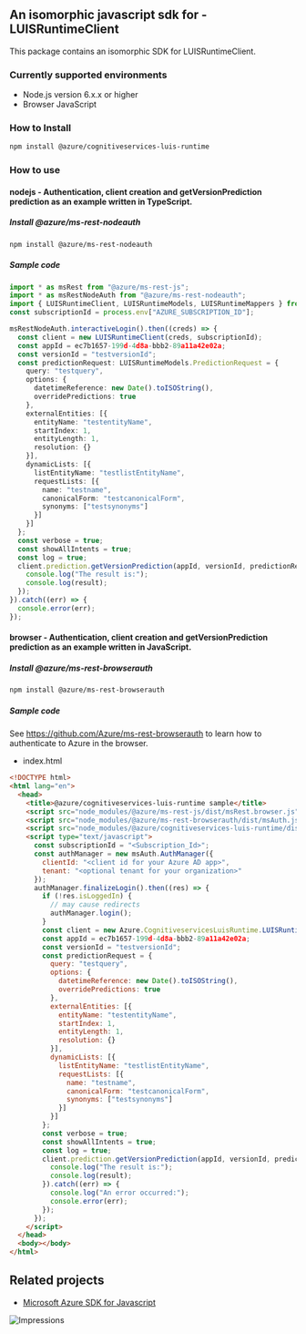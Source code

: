 ## An isomorphic javascript sdk for - LUISRuntimeClient

This package contains an isomorphic SDK for LUISRuntimeClient.

### Currently supported environments

- Node.js version 6.x.x or higher
- Browser JavaScript

### How to Install

```bash
npm install @azure/cognitiveservices-luis-runtime
```

### How to use

#### nodejs - Authentication, client creation and getVersionPrediction prediction as an example written in TypeScript.

##### Install @azure/ms-rest-nodeauth

```bash
npm install @azure/ms-rest-nodeauth
```

##### Sample code

```typescript
import * as msRest from "@azure/ms-rest-js";
import * as msRestNodeAuth from "@azure/ms-rest-nodeauth";
import { LUISRuntimeClient, LUISRuntimeModels, LUISRuntimeMappers } from "@azure/cognitiveservices-luis-runtime";
const subscriptionId = process.env["AZURE_SUBSCRIPTION_ID"];

msRestNodeAuth.interactiveLogin().then((creds) => {
  const client = new LUISRuntimeClient(creds, subscriptionId);
  const appId = ec7b1657-199d-4d8a-bbb2-89a11a42e02a;
  const versionId = "testversionId";
  const predictionRequest: LUISRuntimeModels.PredictionRequest = {
    query: "testquery",
    options: {
      datetimeReference: new Date().toISOString(),
      overridePredictions: true
    },
    externalEntities: [{
      entityName: "testentityName",
      startIndex: 1,
      entityLength: 1,
      resolution: {}
    }],
    dynamicLists: [{
      listEntityName: "testlistEntityName",
      requestLists: [{
        name: "testname",
        canonicalForm: "testcanonicalForm",
        synonyms: ["testsynonyms"]
      }]
    }]
  };
  const verbose = true;
  const showAllIntents = true;
  const log = true;
  client.prediction.getVersionPrediction(appId, versionId, predictionRequest, verbose, showAllIntents, log).then((result) => {
    console.log("The result is:");
    console.log(result);
  });
}).catch((err) => {
  console.error(err);
});
```

#### browser - Authentication, client creation and getVersionPrediction prediction as an example written in JavaScript.

##### Install @azure/ms-rest-browserauth

```bash
npm install @azure/ms-rest-browserauth
```

##### Sample code

See https://github.com/Azure/ms-rest-browserauth to learn how to authenticate to Azure in the browser.

- index.html
```html
<!DOCTYPE html>
<html lang="en">
  <head>
    <title>@azure/cognitiveservices-luis-runtime sample</title>
    <script src="node_modules/@azure/ms-rest-js/dist/msRest.browser.js"></script>
    <script src="node_modules/@azure/ms-rest-browserauth/dist/msAuth.js"></script>
    <script src="node_modules/@azure/cognitiveservices-luis-runtime/dist/cognitiveservices-luis-runtime.js"></script>
    <script type="text/javascript">
      const subscriptionId = "<Subscription_Id>";
      const authManager = new msAuth.AuthManager({
        clientId: "<client id for your Azure AD app>",
        tenant: "<optional tenant for your organization>"
      });
      authManager.finalizeLogin().then((res) => {
        if (!res.isLoggedIn) {
          // may cause redirects
          authManager.login();
        }
        const client = new Azure.CognitiveservicesLuisRuntime.LUISRuntimeClient(res.creds, subscriptionId);
        const appId = ec7b1657-199d-4d8a-bbb2-89a11a42e02a;
        const versionId = "testversionId";
        const predictionRequest = {
          query: "testquery",
          options: {
            datetimeReference: new Date().toISOString(),
            overridePredictions: true
          },
          externalEntities: [{
            entityName: "testentityName",
            startIndex: 1,
            entityLength: 1,
            resolution: {}
          }],
          dynamicLists: [{
            listEntityName: "testlistEntityName",
            requestLists: [{
              name: "testname",
              canonicalForm: "testcanonicalForm",
              synonyms: ["testsynonyms"]
            }]
          }]
        };
        const verbose = true;
        const showAllIntents = true;
        const log = true;
        client.prediction.getVersionPrediction(appId, versionId, predictionRequest, verbose, showAllIntents, log).then((result) => {
          console.log("The result is:");
          console.log(result);
        }).catch((err) => {
          console.log("An error occurred:");
          console.error(err);
        });
      });
    </script>
  </head>
  <body></body>
</html>
```

## Related projects

- [Microsoft Azure SDK for Javascript](https://github.com/Azure/azure-sdk-for-js)

![Impressions](https://azure-sdk-impressions.azurewebsites.net/api/impressions/azure-sdk-for-js/sdk/README.png)
